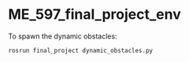 # ME_597_final_project_env

To spawn the dynamic obstacles:

`rosrun final_project dynamic_obstacles.py`
